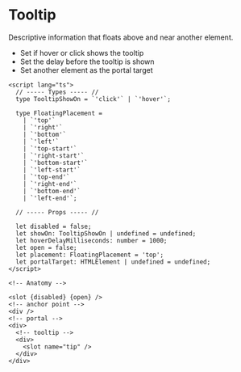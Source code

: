 <script>
    import Playground from './TooltipPlayground.svelte';
</script>

# Tooltip

Descriptive information that floats above and near another element.

- Set if hover or click shows the tooltip
- Set the delay before the tooltip is shown
- Set another element as the portal target

<Playground />

```svelte
<script lang="ts">
  // ----- Types ----- //
  type TooltipShowOn = `'click'` | `'hover'`;

  type FloatingPlacement =
    | `'top'`
    | `'right'`
    | `'bottom'`
    | `'left'`
    | `'top-start'`
    | `'right-start'`
    | `'bottom-start'`
    | `'left-start'`
    | `'top-end'`
    | `'right-end'`
    | `'bottom-end'`
    | `'left-end'`;

  // ----- Props ----- //

  let disabled = false;
  let showOn: TooltipShowOn | undefined = undefined;
  let hoverDelayMilliseconds: number = 1000;
  let open = false;
  let placement: FloatingPlacement = 'top';
  let portalTarget: HTMLElement | undefined = undefined;
</script>

<!-- Anatomy -->

<slot {disabled} {open} />
<!-- anchor point -->
<div />
<!-- portal -->
<div>
  <!-- tooltip -->
  <div>
    <slot name="tip" />
  </div>
</div>
```
